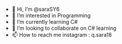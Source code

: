 - 👋 Hi, I’m @saraSY6
- 👀 I’m interested in Programming
- 🌱 I’m currently learning C#
- 💞️ I’m looking to collaborate on C# learning
- 📫 How to reach me instagram : q.sara18

<!---
saraSY6/saraSY6 is a ✨ special ✨ repository because its `README.md` (this file) appears on your GitHub profile.
You can click the Preview link to take a look at your changes.
--->
